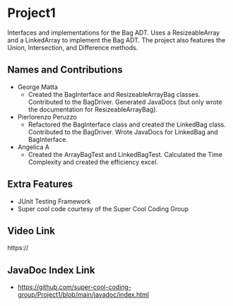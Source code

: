 # Project1
Interfaces and implementations for the Bag ADT. Uses a ResizeableArray and a LinkedArray to implement the Bag ADT. The project also features the Union, Intersection, and Difference methods.

## Names and Contributions  
- George Matta  
  - Created the BagInterface and ResizeableArrayBag classes. Contributed to the BagDriver. Generated JavaDocs (but only wrote the documentation for ResizeableArrayBag).  
- Pierlorenzo Peruzzo  
  - Refactored the BagInterface class and created the LinkedBag class. Contributed to the BagDriver. Wrote JavaDocs for LinkedBag and BagInterface.  
- Angelica A  
  - Created the ArrayBagTest and LinkedBagTest. Calculated the Time Complexity and created the efficiency excel.  
  
## Extra Features  
- JUnit Testing Framework
- Super cool code courtesy of the Super Cool Coding Group  

## Video Link 
https://  

## JavaDoc Index Link 
- https://github.com/super-cool-coding-group/Project1/blob/main/javadoc/index.html  




